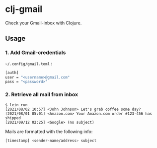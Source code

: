 # clj-gmail

Check your Gmail-inbox with Clojure.

## Usage

### 1. Add Gmail-credentials

`~/.config/gmail.toml` :

```sh
[auth]
user = "<username>@gmail.com"
pass = "<password>"
```

### 2. Retrieve all mail from inbox

```text
$ lein run
[2021/08/02 10:57] <John Johnson> Let's grab coffee some day?
[2021/08/01 05:01] <Amazon.com> Your Amazon.com order #123-456 has shipped
[2021/09/12 02:25] <Google> (no subject)
```

Mails are formatted with the following info:

```sh
[timestamp] <sender-name/address> subject
```
